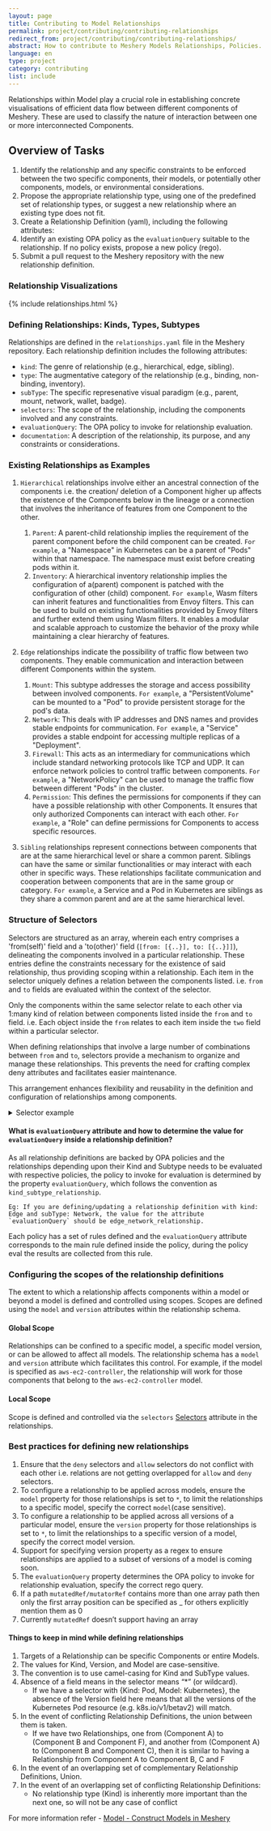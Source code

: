 ```yaml
---
layout: page
title: Contributing to Model Relationships
permalink: project/contributing/contributing-relationships
redirect_from: project/contributing/contributing-relationships/
abstract: How to contribute to Meshery Models Relationships, Policies...
language: en
type: project
category: contributing
list: include
---
```


Relationships within Model play a crucial role in establishing concrete visualisations of efficient data flow between different components of Meshery. These are used to classify the nature of interaction between one or more interconnected Components.

## Overview of Tasks

1. Identify the relationship and any specific constraints to be enforced between the two specific components, their models, or potentially other components, models, or environmental considerations.
2. Propose the appropriate relationship type, using one of the predefined set of relationship types, or suggest a new relationship where an existing type does not fit.
3. Create a Relationship Definition (yaml), including the following attributes:
4. Identify an existing OPA policy as the `evaluationQuery` suitable to the relationship. If no policy exists, propose a new policy (rego).
5. Submit a pull request to the Meshery repository with the new relationship definition.

### Relationship Visualizations

{% include relationships.html %}

### Defining Relationships: Kinds, Types, Subtypes

Relationships are defined in the `relationships.yaml` file in the Meshery repository. Each relationship definition includes the following attributes:

- `kind`: The genre of relationship (e.g., hierarchical, edge, sibling).
- `type`: The augmentative category of the relationship (e.g., binding, non-binding, inventory).
- `subType`: The specific represenative visual paradigm (e.g., parent, mount, network, wallet, badge).
- `selectors`: The scope of the relationship, including the components involved and any constraints.
- `evaluationQuery`: The OPA policy to invoke for relationship evaluation.
- `documentation`: A description of the relationship, its purpose, and any constraints or considerations.

### Existing Relationships as Examples

1. `Hierarchical` relationships involve either an ancestral connection of the components i.e. the creation/ deletion of a Component higher up affects the existence of the Components below in the lineage or a connection that involves the inheritance of features from one Component to the other.

   1. `Parent`: A parent-child relationship implies the requirement of the parent component before the child component can be created. `For example`, a "Namespace" in Kubernetes can be a parent of "Pods" within that namespace. The namespace must exist before creating pods within it.
   2. `Inventory`: A hierarchical inventory relationship implies the configuration of a(parent) component is patched with the configuration of other (child) component. `For example`, Wasm filters can inherit features and functionalities from Envoy filters. This can be used to build on existing functionalities provided by Envoy filters and further extend them using Wasm filters. It enables a modular and scalable approach to customize the behavior of the proxy while maintaining a clear hierarchy of features.

2. `Edge` relationships indicate the possibility of traffic flow between two components. They enable communication and interaction between different Components within the system.

   1. `Mount`: This subtype addresses the storage and access possibility between involved components. `For example`, a "PersistentVolume" can be mounted to a "Pod" to provide persistent storage for the pod's data.
   2. `Network`: This deals with IP addresses and DNS names and provides stable endpoints for communication. `For example`, a "Service" provides a stable endpoint for accessing multiple replicas of a "Deployment".
   3. `Firewall`: This acts as an intermediary for communications which include standard networking protocols like TCP and UDP. It can enforce network policies to control traffic between components. `For example`, a "NetworkPolicy" can be used to manage the traffic flow between different "Pods" in the cluster.
   4. `Permission`: This defines the permissions for components if they can have a possible relationship with other Components. It ensures that only authorized Components can interact with each other. `For example`, a "Role" can define permissions for Components to access specific resources.

3. `Sibling` relationships represent connections between components that are at the same hierarchical level or share a common parent. Siblings can have the same or similar functionalities or may interact with each other in specific ways. These relationships facilitate communication and cooperation between components that are in the same group or category. `For example`, a Service and a Pod in Kubernetes are siblings as they share a common parent and are at the same hierarchical level.

### Structure of Selectors

Selectors are structured as an array, wherein each entry comprises a 'from(self)' field and a 'to(other)' field (`[from: [{..}], to: [{..}]]`), delineating the components involved in a particular relationship. These entries define the constraints necessary for the existence of said relationship, thus providing scoping within a relationship.
Each item in the selector uniquely defines a relation between the components listed. i.e. `from` and `to` fields are evaluated within the context of the selector.

Only the components within the same selector relate to each other via 1:many kind of relation between components listed inside the `from` and `to` field. i.e. Each object inside the `from` relates to each item inside the `two` field within a particular selector.

When defining relationships that involve a large number of combinations between `from` and `to`, selectors provide a mechanism to organize and manage these relationships. This prevents the need for crafting complex deny attributes and facilitates easier maintenance.

This arrangement enhances flexibility and reusability in the definition and configuration of relationships among components.

<details close>
<summary>Selector example</summary>

{% highlight yaml %}
selector: [
{
"allow": {
"from": [
{
"kind": "WASMFilter",
"model": "istio-base",
"patch": {
"patchStrategy": "replace",
"mutatorRef": [
[
"settings",
"config"
],
[
"settings",
"wasm-filter"
]
],
"description": "WASM filter configuration to be applied to Envoy Filter."
}
},
{
"kind": "EBPFFilter",
.....
}
],
"to": [
{
"kind": "EnvoyFilter",
"model": "istio-base",
"patch": {
"patchStrategy": "replace",
"mutatedRef": [
[
"settings",
"configPatches",
"_",
"patch",
"value"
]
],
"description": "Receive the WASM filter configuration."
}
},
{
"kind" : "WASMPlugin",
....
}
...
]
},
"deny": {
...
}
},
{
"allow": {
"from": [
{
"kind": "ConfigMap",
"model": "kubernetes",
"patch": {
"patchStrategy": "replace",
"mutatorRef": [
[
"name"
]
],
"description": "In Kubernetes, ConfigMaps are a versatile resource that can be referenced by various other resources to provide configuration data to applications or other Kubernetes resources.\n\nBy referencing ConfigMaps in these various contexts, you can centralize and manage configuration data more efficiently, allowing for easier updates, versioning, and maintenance of configurations in a Kubernetes environment."
}
}
],
"to": [
{
"kind": "Deployment",
"model": "kubernetes",
"patch": {
"patchStrategy": "replace",
"mutatedRef": [
[
"spec",
"containers",
"_",
"envFrom",
"configMapRef",
"name"
]
],
"description": "Deployments can reference ConfigMaps to inject configuration data into the Pods they manage. This is useful for maintaining consistent configuration across replica sets.\n\nThe keys from the ConfigMap will be exposed as environment variables to the containers within the pods managed by the Deployment."
}
},
{
"kind": "StatefulSets",
"model": "kubernetes",
"patch": {
....
}
}
...
]
},
"deny": {
...
}
}
]
{% endhighlight %}

The `selector` defined for the relationship between `WasmFilter` and `EnvoyFilter` (the first item in the array) is entirely independent of the `selector` defined for the relationship between `ConfigMap` and `Deployment`. This ensures independence in how these components relate to each other while still permitting similar types of relationships.

The above relation shows `WASMFilter` and `EBPFFilter` defined inside `from` relates to each component defined inside `to` `(EnvoyFilter, WASMPlugin...)`.
Similarly, `ConfigMap` defined inside `from` relates to each component defined inside `to` `(Deployment, StatefulSet,...)`

</details>

#### What is `evaluationQuery` attribute and how to determine the value for `evaluationQuery` inside a relationship definition?

As all relationship definitions are backed by OPA policies and the relationships depending upon their Kind and Subtype needs to be evaluated with respective policies, the policy to invoke for evaluation is determined by the property `evaluationQuery`, which follows the convention as `kind_subtype_relationship`.

```
Eg: If you are defining/updating a relationship definition with kind: Edge and subType: Network, the value for the attribute `evaluationQuery` should be edge_network_relationship.
```

Each policy has a set of rules defined and the `evaluationQuery` attribute corresponds to the main rule defined inside the policy, during the policy eval the results are collected from this rule.

### Configuring the scopes of the relationship definitions

The extent to which a relationship affects components within a model or beyond a model is defined and controlled using scopes. Scopes are defined using the `model` and `version` attributes within the relationship schema.

#### Global Scope

Relationships can be confined to a specific model, a specific model version, or can be allowed to affect all models. The relationship schema has a `model` and `version` attribute which facilitates this control. For example, if the model is specified as `aws-ec2-controller`, the relationship will work for those components that belong to the `aws-ec2-controller` model.

#### Local Scope

Scope is defined and controlled via the `selectors` [Selectors](#structure-of-selectors) attribute in the relationships.

### Best practices for defining new relationships

1. Ensure that the `deny` selectors and `allow` selectors do not conflict with each other i.e. relations are not getting overlapped for `allow` and `deny` selectors.
2. To configure a relationship to be applied across models, ensure the `model` property for those relationships is set to `*`, to limit the relationships to a specific model, specify the correct `model`(case sensitive).
3. To configure a relationship to be applied across all versions of a particular model, ensure the `version` property for those relationships is set to `*`, to limit the relationships to a specific version of a model, specify the correct model version.
4. Support for specifying version property as a regex to ensure relationships are applied to a subset of versions of a model is coming soon.
5. The `evaluationQuery` property determines the OPA policy to invoke for relationship evaluation, specify the correct rego query.
6. If a path `mutatedRef/mutatorRef` contains more than one array path then only the first array position can be specified as \_ for others explicitly mention them as 0
7. Currently `mutatedRef` doesn’t support having an array

#### Things to keep in mind while defining relationships

1. Targets of a Relationship can be specific Components or entire Models.
1. The values for Kind, Version, and Model are case-sensitive.
1. The convention is to use camel-casing for Kind and SubType values.
1. Absence of a field means in the selector means “\*” (or wildcard).
   - If we have a selector with {Kind: Pod, Model: Kubernetes}, the absence of the Version field here
     means that all the versions of the Kubernetes Pod resource (e.g. k8s.io/v1/betav2) will match.
1. In the event of conflicting Relationship Definitions, the union between them is taken.
   - If we have two Relationships, one from (Component A) to (Component B and Component F), and another
     from (Component A) to (Component B and Component C), then it is similar to having a Relationship
     from Component A to Component B, C and F
1. In the event of an overlapping set of complementary Relationship Definitions, Union.
1. In the event of an overlapping set of conflicting Relationship Definitions:
   - No relationship type (Kind) is inherently more important than the next one, so will not be any case
     of conflict

For more information refer - [Model - Construct Models in Meshery](https://docs.google.com/document/d/16z5hA8qVfSq885of9LXFUVvfom-hQXr-6oTD_GgoFmk/edit)

